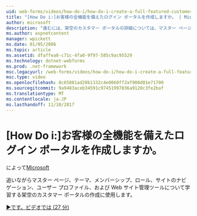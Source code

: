 ```yaml
---
uid: web-forms/videos/how-do-i/how-do-i-create-a-full-featured-customer-login-portal
title: "[How Do i:]お客様の全機能を備えたログイン ポータルを作成しますか。 | Microsoft Docs"
author: microsoft
description: "進むには、架空のカスタマー ポータルの詳細については、マスター ページ、テーマ、メンバーシップ、ロール、サイトのナビゲーション、ユーザー プロファイルの作成に使用としています."
ms.author: aspnetcontent
manager: wpickett
ms.date: 01/05/2006
ms.topic: article
ms.assetid: dfaffea8-c71c-4fa0-9f97-585c9ac95529
ms.technology: dotnet-webforms
ms.prod: .net-framework
msc.legacyurl: /web-forms/videos/how-do-i/how-do-i-create-a-full-featured-customer-login-portal
msc.type: video
ms.openlocfilehash: 8c65081ad20b1332c4e0060ff2af900d01e71700
ms.sourcegitcommit: 9a9483aceb34591c97451997036a9120c3fe2baf
ms.translationtype: MT
ms.contentlocale: ja-JP
ms.lasthandoff: 11/10/2017
---
```

<a name="how-do-i-create-a-full-featured-customer-login-portal"></a>[How Do i:]お客様の全機能を備えたログイン ポータルを作成しますか。
====================
によって[Microsoft](https://github.com/microsoft)

追いながらマスター ページ、テーマ、メンバーシップ、ロール、サイトのナビゲーション、ユーザー プロファイル、および Web サイト管理ツールについて学習する架空のカスタマー ポータルの作成に使用します。

[&#9654;です。ビデオでは (27 分)](https://channel9.msdn.com/Blogs/ASP-NET-Site-Videos/how-do-i-create-a-full-featured-customer-login-portal)
